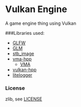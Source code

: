 # Vulkan Engine

A game engine thing using Vulkan

###Libraries used:
- [GLFW](https://github.com/glfw/glfw)
- [GLM](https://github.com/g-truc/glm)
- [stb_image](https://github.com/nothings/stb)
- [vma-hpp](https://github.com/malte-v/VulkanMemoryAllocator-Hpp)
  - [VMA](https://github.com/GPUOpen-LibrariesAndSDKs/VulkanMemoryAllocator)
- [vulkan-hpp](https://github.com/KhronosGroup/Vulkan-Hpp)
- [litelogger](https://github.com/stickacupcakeinmyeye/litelogger)

### License

zlib, see [LICENSE](LICENSE)